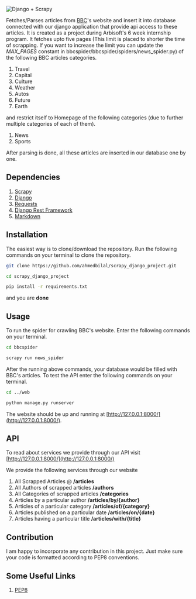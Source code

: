 ![Django + Scrapy](https://image.ibb.co/iNEpYU/django_plus_scrapy.png)

Fetches/Parses articles from [BBC](http://www.bbc.com/)'s website and insert it into database connected with our django application that provide
api access to these articles. It is created as a project during Arbisoft's 6 week internship program. It fetches 
upto five pages (This limit is placed to shorter the time of scrapping. If you want to increase the limit you can update
the *MAX_PAGES* constant in bbcspider/bbcspider/spiders/news_spider.py) of the following BBC articles categories.
1. Travel
2. Capital
3. Culture
4. Weather
5. Autos
6. Future
7. Earth

and restrict itself to Homepage of the following categories (due to further multiple categories of each of them).
1. News
2. Sports

After parsing is done, all these articles are inserted in our database one by one.

## Dependencies
1. [Scrapy](https://scrapy.org/)
2. [Django](https://www.djangoproject.com/)
3. [Requests](http://docs.python-requests.org/en/master/)
4. [Django Rest Framework](http://www.django-rest-framework.org/)
5. [Markdown](https://pypi.org/project/Markdown/)

## Installation
The easiest way is to clone/download the repository. Run the following commands on your terminal to clone the repository.
```bash
git clone https://github.com/ahmedbilal/scrapy_django_project.git
```
```bash
cd scrapy_django_project
```
```bash
pip install -r requirements.txt
```
and you are **done**

## Usage
To run the spider for crawling BBC's website. Enter the following commands on your terminal.
```bash
cd bbcspider
```
```bash
scrapy run news_spider
```
After the running above commands, your database would be filled with BBC's articles. To test the API enter the following commands on your terminal.
```bash
cd ../web
```
```bash
python manage.py runserver
```
The website should be up and running at [http://127.0.0.1:8000/](http://127.0.0.1:8000/).

## API
To read about services we provide through our API visit [http://127.0.0.1:8000/](http://127.0.0.1:8000/)

We provide the following services through our website
1. All Scrapped Articles @ **/articles**
2. All Authors of scrapped articles **/authors**
3. All Categories of scrapped articles **/categories**
4. Articles by a particular author **/articles/by/{author}**
5. Articles of a particular category **/articles/of/{category}**
6. Articles published on a particular date **/articles/on/{date}**
7. Articles having a particular title **/articles/with/{title}**


## Contribution
I am happy to incorporate any contribution in this project. Just make sure your code is formatted according to PEP8 conventions.


## Some Useful Links
1. [PEP8](http://pep8.org)
